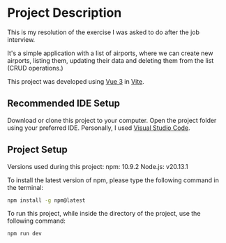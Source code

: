 # Project Description

This is my resolution of the exercise I was asked to do after the job interview.

It's a simple application with a list of airports, where we can create new airports, listing them, updating their data and deleting them from the list (CRUD operations.)

This project was developed using [Vue 3](https://vuejs.org/guide/quick-start.html) in [Vite](https://vite.dev/config/).

## Recommended IDE Setup

Download or clone this project to your computer.
Open the project folder using your preferred IDE. Personally, I used [Visual Studio Code](https://code.visualstudio.com/).

<!--
[VSCode](https://code.visualstudio.com/) + [Volar](https://marketplace.visualstudio.com/items?itemName=Vue.volar) (and disable Vetur).
-->

<!--
## Customize configuration

See [Vite Configuration Reference](https://vite.dev/config/).
-->

## Project Setup

Versions used during this project:
npm: 10.9.2
Node.js: v20.13.1

To install the latest version of npm, please type the following command in the terminal:

```sh
npm install -g npm@latest
```

<!--
### Compile and Hot-Reload for Development
-->

To run this project, while inside the directory of the project, use the following command:

```sh
npm run dev
```

<!--
### Compile and Minify for Production

```sh
npm run build
```
-->
